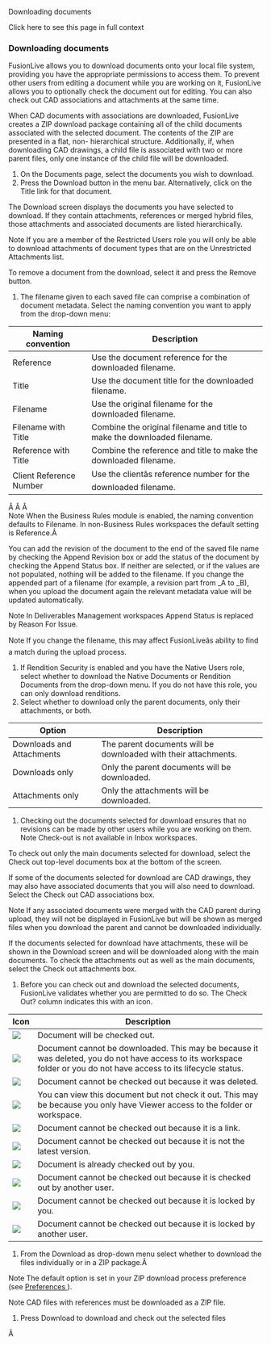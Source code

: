 Downloading documents

Click here to see this page in full context

###  Downloading documents

FusionLive allows you to download documents onto your local file system,
providing you have the appropriate permissions to access them. To prevent
other users from editing a document while you are working on it, FusionLive
allows you to optionally check the document out for editing. You can also
check out CAD associations and attachments at the same time.

When CAD documents with associations are downloaded, FusionLive creates a ZIP
download package containing all of the child documents associated with the
selected document. The contents of the ZIP are presented in a flat, non-
hierarchical structure. Additionally, if, when downloading CAD drawings, a
child file is associated with two or more parent files, only one instance of
the child file will be downloaded.

  1. On the Documents page, select the documents you wish to download. 
  2. Press the Download button in the menu bar. Alternatively, click on the Title link for that document. 

The Download screen displays the documents you have selected to download. If
they contain attachments, references or merged hybrid files, those attachments
and associated documents are listed hierarchically.

Note  If you are a member of the Restricted Users role you will only be able
to download attachments of document types that are on the Unrestricted
Attachments list.

To remove a document from the download, select it and press the Remove button.

  1. The filename given to each saved file can comprise a combination of document metadata. Select the naming convention you want to apply from the drop-down menu: 

Naming convention  |  Description   
---|---  
Reference  |  Use the document reference for the downloaded filename.   
Title  |  Use the document title for the downloaded filename.   
Filename  |  Use the original filename for the downloaded filename.   
Filename with Title  |  Combine the original filename and title to make the downloaded filename.   
Reference with Title  |  Combine the reference and title to make the downloaded filename.   
Client Reference Number  |  Use the clientâs reference number for the downloaded filename.   
  
Â Â Â  
Note  When the Business Rules module is enabled, the naming convention
defaults to Filename. In non-Business Rules workspaces the default setting is
Reference.Â

You can add the revision of the document to the end of the saved file name by
checking the Append Revision box or add the status of the document by checking
the Append Status box. If neither are selected, or if the values are not
populated, nothing will be added to the filename. If you change the appended
part of a filename (for example, a revision part from _A to _B), when you
upload the document again the relevant metadata value will be updated
automatically.

Note  In Deliverables Management workspaces Append Status is replaced by
Reason For Issue.

Note  If you change the filename, this may affect FusionLiveâs ability to
find a match during the upload process.

  1. If Rendition Security is enabled and you have the Native Users role, select whether to download the Native Documents or Rendition Documents from the drop-down menu. If you do not have this role, you can only download renditions. 
  2. Select whether to download only the parent documents, only their attachments, or both. 

Option  |  Description   
---|---  
Downloads and Attachments  |  The parent documents will be downloaded with their attachments.   
Downloads only  |  Only the parent documents will be downloaded.   
Attachments only  |  Only the attachments will be downloaded.   
  
  

  1. Checking out the documents selected for download ensures that no revisions can be made by other users while you are working on them. Note Check-out is not available in Inbox workspaces. 

To check out only the main documents selected for download, select the Check
out top-level documents box at the bottom of the screen.

If some of the documents selected for download are CAD drawings, they may also
have associated documents that you will also need to download. Select the
Check out CAD associations box.

Note  If any associated documents were merged with the CAD parent during
upload, they will not be displayed in FusionLive but will be shown as merged
files when you download the parent and cannot be downloaded individually.

If the documents selected for download have attachments, these will be shown
in the Download screen and will be downloaded along with the main documents.
To check the attachments out as well as the main documents, select the Check
out attachments box.

  1. Before you can check out and download the selected documents, FusionLive validates whether you are permitted to do so. The Check Out? column indicates this with an icon. 

Icon  |  Description   
---|---  
![](../images/download_checkout.png) |  Document will be checked out.   
![](../images/download_warning.png) |  Document cannot be downloaded. This may be because it was deleted, you do not have access to its workspace folder or you do not have access to its lifecycle status.   
![](../images/download_soft_deleted.png) |  Document cannot be checked out because it was deleted.   
![](../images/download_read_only.png) |  You can view this document but not check it out. This may be because you only have Viewer access to the folder or workspace.   
![](../images/Is-link.gif) |  Document cannot be checked out because it is a link.   
![](../images/download_not_latest_version.png) |  Document cannot be checked out because it is not the latest version.   
![](../images/download_checked_out_me.png) |  Document is already checked out by you.   
![](../images/download_checked_out_other.png) |  Document cannot be checked out because it is checked out by another user.   
![](../images/download_doc_locked_me.png) |  Document cannot be checked out because it is locked by you.   
![](../images/download_doc_locked_other.png) |  Document cannot be checked out because it is locked by another user.   
  
  

  1. From the Download as drop-down menu select whether to download the files individually or in a ZIP package.Â 

Note  The default option is set in your ZIP download process preference (see [
Preferences ](../User_Settings/Preferences.htm#h) ).

Note  CAD files with references must be downloaded as a ZIP file.

  1. Press Download to download and check out the selected files 

Â

